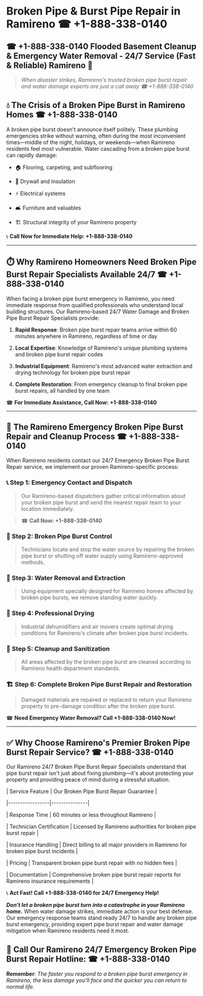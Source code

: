 # Broken Pipe & Burst Pipe Repair in Ramireno ☎ +1-888-338-0140  
## ☎ +1-888-338-0140 Flooded Basement Cleanup & Emergency Water Removal - 24/7 Service (Fast & Reliable) Ramireno 🚨  

> *When disaster strikes, Ramireno's trusted broken pipe burst repair and water damage experts are just a call away ☎ +1-888-338-0140*  

## 💧 The Crisis of a Broken Pipe Burst in Ramireno Homes ☎ +1-888-338-0140  

A broken pipe burst doesn't announce itself politely. These plumbing emergencies strike without warning, often during the most inconvenient times—middle of the night, holidays, or weekends—when Ramireno residents feel most vulnerable. Water cascading from a broken pipe burst can rapidly damage:  

* 🏠 Flooring, carpeting, and subflooring  
* 🧱 Drywall and insulation  
* ⚡ Electrical systems  
* 🛋️ Furniture and valuables  
* 🏗️ Structural integrity of your Ramireno property  

📞 **Call Now for Immediate Help: +1-888-338-0140**  

---  

## ⏱️ Why Ramireno Homeowners Need Broken Pipe Burst Repair Specialists Available 24/7 ☎ +1-888-338-0140  

When facing a broken pipe burst emergency in Ramireno, you need immediate response from qualified professionals who understand local building structures. Our Ramireno-based 24/7 Water Damage and Broken Pipe Burst Repair Specialists provide:  

1. **Rapid Response**: Broken pipe burst repair teams arrive within 60 minutes anywhere in Ramireno, regardless of time or day  
2. **Local Expertise**: Knowledge of Ramireno's unique plumbing systems and broken pipe burst repair codes  
3. **Industrial Equipment**: Ramireno's most advanced water extraction and drying technology for broken pipe burst repair  
4. **Complete Restoration**: From emergency cleanup to final broken pipe burst repairs, all handled by one team  

☎ **For Immediate Assistance, Call Now: +1-888-338-0140**  

---  

## 🔧 The Ramireno Emergency Broken Pipe Burst Repair and Cleanup Process ☎ +1-888-338-0140  

When Ramireno residents contact our 24/7 Emergency Broken Pipe Burst Repair service, we implement our proven Ramireno-specific process:  

### 📞 Step 1: Emergency Contact and Dispatch  
> Our Ramireno-based dispatchers gather critical information about your broken pipe burst and send the nearest repair team to your location immediately.  
> ☎ **Call Now: +1-888-338-0140**  

### 🚿 Step 2: Broken Pipe Burst Control  
> Technicians locate and stop the water source by repairing the broken pipe burst or shutting off water supply using Ramireno-approved methods.  

### 🌊 Step 3: Water Removal and Extraction  
> Using equipment specially designed for Ramireno homes affected by broken pipe bursts, we remove standing water quickly.  

### 💨 Step 4: Professional Drying  
> Industrial dehumidifiers and air movers create optimal drying conditions for Ramireno's climate after broken pipe burst incidents.  

### 🧼 Step 5: Cleanup and Sanitization  
> All areas affected by the broken pipe burst are cleaned according to Ramireno health department standards.  

### 🏗️ Step 6: Complete Broken Pipe Burst Repair and Restoration  
> Damaged materials are repaired or replaced to return your Ramireno property to pre-damage condition after the broken pipe burst.  

☎ **Need Emergency Water Removal? Call +1-888-338-0140 Now!**  

---  

## ✅ Why Choose Ramireno's Premier Broken Pipe Burst Repair Service? ☎ +1-888-338-0140  

Our Ramireno 24/7 Broken Pipe Burst Repair Specialists understand that pipe burst repair isn't just about fixing plumbing—it's about protecting your property and providing peace of mind during a stressful situation.  

| Service Feature | Our Broken Pipe Burst Repair Guarantee |  
|-----------------|---------------|  
| Response Time | 60 minutes or less throughout Ramireno |  
| Technician Certification | Licensed by Ramireno authorities for broken pipe burst repair |  
| Insurance Handling | Direct billing to all major providers in Ramireno for broken pipe burst incidents |  
| Pricing | Transparent broken pipe burst repair with no hidden fees |  
| Documentation | Comprehensive broken pipe burst repair reports for Ramireno insurance requirements |  

📞 **Act Fast! Call +1-888-338-0140 for 24/7 Emergency Help!**  

***Don't let a broken pipe burst turn into a catastrophe in your Ramireno home.*** When water damage strikes, immediate action is your best defense. Our emergency response teams stand ready 24/7 to handle any broken pipe burst emergency, providing expert pipe burst repair and water damage mitigation when Ramireno residents need it most.  

## 📱 Call Our Ramireno 24/7 Emergency Broken Pipe Burst Repair Hotline: ☎ +1-888-338-0140  

**Remember**: *The faster you respond to a broken pipe burst emergency in Ramireno, the less damage you'll face and the quicker you can return to normal life.*
